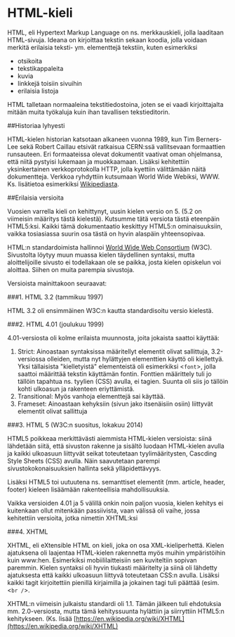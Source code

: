 # HTML-kieli

HTML, eli Hypertext Markup Language on ns. merkkauskieli, jolla laaditaan HTML-sivuja. Ideana on kirjoittaa tekstin sekaan koodia, jolla voidaan merkitä erilaisia teksti- ym. elementtejä tekstiin, kuten esimerkiksi

- otsikoita
- tekstikappaleita
- kuvia
- linkkejä toisiin sivuihin
- erilaisia listoja

HTML talletaan normaaleina tekstitiedostoina, joten se ei vaadi kirjoittajalta mitään muita työkaluja kuin ihan tavallisen tekstieditorin. 

##Historiaa lyhyesti

HTML-kielen historian katsotaan alkaneen vuonna 1989, kun Tim Berners-Lee sekä Robert Caillau etsivät ratkaisua CERN:ssä vallitsevaan formaattien runsauteen. Eri formaateissa olevat dokumentit vaativat oman ohjelmansa, että niitä pystyisi lukemaan ja muokkaamaan. Lisäksi kehitettiin yksinkertainen verkkoprotokolla HTTP, jolla kyettiin välittämään näitä dokumentteja. Verkkoa ryhdyttiin kutsumaan World Wide Webiksi, WWW. Ks. lisätietoa esimerkiksi [Wikipediasta](https://fi.wikipedia.org/wiki/HTML).

##Erilaisia versioita

Vuosien varrella kieli on kehittynyt, uusin kielen versio on 5. (5.2 on viimeisin määritys tästä kielestä). Kutsumme tätä versiota tästä eteenpäin HTML5:ksi. Kaikki tämä dokumentaatio keskittyy HTML5:n ominaisuuksiin, vaikka tosiasiassa suurin osa tästä on hyvin alaspäin yhteensopivaa.

HTML:n standardoimista hallinnoi [World Wide Web Consortium](https://www.w3.org/) (W3C). Sivustolta löytyy muun muassa kielen täydellinen syntaksi, mutta aloittelijoille sivusto ei todellakaan ole se paikka, josta kielen opiskelun voi aloittaa. Siihen on muita parempia sivustoja.

Versioista mainittakoon seuraavat:

###1. HTML 3.2 (tammikuu 1997)

HTML 3.2 oli ensimmäinen W3C:n kautta standardisoitu versio kielestä. 

###2. HTML 4.01 (joulukuu 1999)

4.01-versiosta oli kolme erilaista muunnosta, joita jokaista saattoi käyttää:

1. Strict: Ainoastaan syntaksissa määritellyt elementit olivat sallittuja, 3.2-versiossa olleiden, mutta nyt hylättyjen elementtien käyttö oli kiellettyä. Yksi tällaisista "kielletyistä" elementeistä oli esimerkiksi &lt;`font`&gt;, jolla saattoi määrittää tekstin käyttämän fontin. Fonttien määrittely tuli jo tällöin tapahtua ns. tyylien (CSS) avulla, ei tagien. Suunta oli siis jo tällöin kohti ulkoasun ja rakenteen eriyttämistä.
1. Transitional: Myös vanhoja elementtejä sai käyttää.
1. Frameset: Ainoastaan kehyksiin (sivun jako itsenäisiin osiin) liittyvät elementit olivat sallittuja

###3. HTML 5 (W3C:n suositus, lokakuu 2014)

HTML5 poikkeaa merkittävästi aiemmista HTML-kielen versioista: siinä lähdetään siitä, että sivuston rakenne ja sisältö luodaan HTML-kielen avulla ja kaikki ulkoasuun liittyvät seikat toteutetaan tyylimääritysten, Cascding Style Sheets (CSS) avulla. Näin saavutetaan parempi sivustokokonaisuuksien hallinta sekä ylläpidettävyys. 

Lisäksi HTML5 toi uutuutena ns. semanttiset elementit (mm. article, header, footer) kieleen lisäämään rakenteellisia mahdollisuuksia.

Vaikka versioiden 4.01 ja 5 välillä onkin noin paljon vuosia, kielen kehitys ei kuitenkaan ollut mitenkään passiivista, vaan välissä oli vaihe, jossa kehitettiin versioita, jotka nimettin XHTML:ksi

###4. XHTML

XHTML, eli eXtensible HTML on kieli, joka on osa XML-kieliperhettä. Kielen ajatuksena oli laajentaa HTML-kielen rakennetta myös muihin ympäristöihin kuin www:hen. Esimerkiksi mobiililaitteisiin sen kuviteltiin sopivan paremmin. Kielen syntaksi oli hyvin tiukasti määritelty ja siinä oli lähdetty ajatuksesta että kaikki ulkoasuun liittyvä toteutetaan CSS:n avulla. Lisäksi kaikki tagit kirjoitettiin pienillä kirjaimilla ja jokainen tagi tuli päättää (esim. &lt;`br /`&gt;. 

XHTML:n viimeisin julkaistu standardi oli 1.1. Tämän jälkeen tuli ehdotuksia mm. 2.0-versiosta, mutta tämä kehityssuunta hylättiin ja siirryttiin HTML5:n kehitykseen. (Ks. lisää [https://en.wikipedia.org/wiki/XHTML](https://en.wikipedia.org/wiki/XHTML)